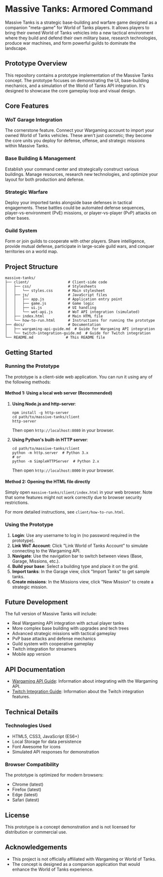 # Massive Tanks: Armored Command

Massive Tanks is a strategic base-building and warfare game designed as a companion "meta-game" for World of Tanks players. It allows players to bring their owned World of Tanks vehicles into a new tactical environment where they build and defend their own military base, research technologies, produce war machines, and form powerful guilds to dominate the landscape.

## Prototype Overview

This repository contains a prototype implementation of the Massive Tanks concept. The prototype focuses on demonstrating the UI, base-building mechanics, and a simulation of the World of Tanks API integration. It's designed to showcase the core gameplay loop and visual design.

## Core Features

### WoT Garage Integration

The cornerstone feature. Connect your Wargaming account to import your owned World of Tanks vehicles. These aren't just cosmetic; they become the core units you deploy for defense, offense, and strategic missions within Massive Tanks.

### Base Building & Management

Establish your command center and strategically construct various buildings. Manage resources, research new technologies, and optimize your layout for both production and defense.

### Strategic Warfare

Deploy your imported tanks alongside base defenses in tactical engagements. These battles could be automated defense sequences, player-vs-environment (PvE) missions, or player-vs-player (PvP) attacks on other bases.

### Guild System

Form or join guilds to cooperate with other players. Share intelligence, provide mutual defense, participate in large-scale guild wars, and conquer territories on a world map.

## Project Structure

```
massive-tanks/
├── client/                  # Client-side code
│   ├── css/                 # Stylesheets
│   │   └── styles.css       # Main stylesheet
│   ├── js/                  # JavaScript files
│   │   ├── app.js           # Application entry point
│   │   ├── game.js          # Game logic
│   │   ├── ui.js            # UI handling
│   │   └── wot-api.js       # WoT API integration (simulated)
│   ├── index.html           # Main HTML file
│   └── how-to-run.html      # Instructions for running the prototype
├── docs/                    # Documentation
│   ├── wargaming-api-guide.md  # Guide for Wargaming API integration
│   └── twitch-integration-guide.md  # Guide for Twitch integration
└── README.md               # This README file
```

## Getting Started

### Running the Prototype

The prototype is a client-side web application. You can run it using any of the following methods:

#### Method 1: Using a local web server (Recommended)

1. **Using Node.js and http-server**:
   ```
   npm install -g http-server
   cd path/to/massive-tanks/client
   http-server
   ```
   Then open `http://localhost:8080` in your browser.

2. **Using Python's built-in HTTP server**:
   ```
   cd path/to/massive-tanks/client
   python -m http.server  # Python 3.x
   # or
   python -m SimpleHTTPServer  # Python 2.x
   ```
   Then open `http://localhost:8000` in your browser.

#### Method 2: Opening the HTML file directly

Simply open `massive-tanks/client/index.html` in your web browser. Note that some features might not work correctly due to browser security restrictions.

For more detailed instructions, see `client/how-to-run.html`.

### Using the Prototype

1. **Login**: Use any username to log in (no password required in the prototype).
2. **Link WoT Account**: Click "Link World of Tanks Account" to simulate connecting to the Wargaming API.
3. **Navigate**: Use the navigation bar to switch between views (Base, Garage, Missions, etc.).
4. **Build your base**: Select a building type and place it on the grid.
5. **Import tanks**: In the Garage view, click "Import Tanks" to get sample tanks.
6. **Create missions**: In the Missions view, click "New Mission" to create a strategic mission.

## Future Development

The full version of Massive Tanks will include:

- Real Wargaming API integration with actual player tanks
- More complex base building with upgrades and tech trees
- Advanced strategic missions with tactical gameplay
- PvP base attacks and defense mechanics
- Guild system with cooperative gameplay
- Twitch integration for streamers
- Mobile app version

## API Documentation

- [Wargaming API Guide](docs/wargaming-api-guide.md): Information about integrating with the Wargaming API.
- [Twitch Integration Guide](docs/twitch-integration-guide.md): Information about the Twitch integration features.

## Technical Details

### Technologies Used

- HTML5, CSS3, JavaScript (ES6+)
- Local Storage for data persistence
- Font Awesome for icons
- Simulated API responses for demonstration

### Browser Compatibility

The prototype is optimized for modern browsers:
- Chrome (latest)
- Firefox (latest)
- Edge (latest)
- Safari (latest)

## License

This prototype is a concept demonstration and is not licensed for distribution or commercial use.

## Acknowledgements

- This project is not officially affiliated with Wargaming or World of Tanks.
- The concept is designed as a companion application that would enhance the World of Tanks experience.
